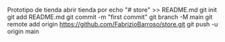 
Prototipo de tienda 
abrir tienda por 
echo "# store" >> README.md
git init
git add README.md
git commit -m "first commit"
git branch -M main
git remote add origin https://github.com/FabrizioBarroso/store.git
git push -u origin main
